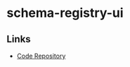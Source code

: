 # schema-registry-ui

## Links

- [Code Repository](https://github.com/lensesio/schema-registry-ui)
